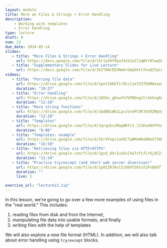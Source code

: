 ```yaml
---
layout: module
title: More on Files & Strings + Error Handling
description:
    - Working with templates
    - Error handling
type: lecture
draft: 0
num: 13
due_date: 2024-05-14
slides: 
   - title: "More Files & Strings + Error Handling"
     url: https://docs.google.com/file/d/15r1yX9Y9ka3IeV1o2l2qWYr0lwqSDP9C/edit?usp=docslist_api&filetype=mspresentation
   - title: "Supplementary Slides for Live Lecture"
     url: https://docs.google.com/file/d/1K2T8NcEEXNe6rG6pbktLTeuQZtpL6-Mu/edit?usp=docslist_api&filetype=mspresentation
videos:
   - title: "Parsing file data"
     url: https://drive.google.com/file/d/1pnt1KKOTirOCclzefZZfE9MAzeegXDXk/view?usp=drivesdk
     duration: "19:27"
   - title: "Error handling"
     url: https://drive.google.com/file/d/18XVu_g6swYh7bPBQngCCr4khngDg3hsh/view?usp=drivesdk
     duration: "12:28"
   - title: "More string functions"
     url: https://drive.google.com/file/d/1AdBBiW61LpvzVx4PC9PJVS9ZMpUgB6UM/view?usp=drivesdkb
     duration: "12:28"
   - title: "Templates"
     url: https://drive.google.com/file/d/1qrquksJMapWRfc3_JJ1Ka48VFPoA5hHY/view?usp=drivesdk
     duration: "9:06"
   - title: "Templates: example"
     url: https://drive.google.com/file/d/1krVFepc1uXOC7yWMnWkmDNoU73AUVjKt/view?usp=drivesdk
     duration: "16:58"
   - title: "Retrieving files via HTTP/HTTPS"
     url: https://drive.google.com/file/d/1gsQ_0XrIux8iCXwTxfLfCr6jdCZr7qjl/view?usp=drivesdk
     duration: "11:34"
   - title: "Practice try/except (and short web server diversion)"
     url: https://drive.google.com/file/d/1p8IZR7Axl5iXDdfS6tsT2Fn8DdTTAxzT/view?usp=drivesdk
     duration: ""
     live: 1

exercise_url: "lecture13.zip"
---
```


In this lesson, we're going to go over a few more examples of using files in the "real world." This includes:
1. reading files from disk and from the Internet,
2. manipulating file data into usable formats, and finally
3. writing files with the help of templates

We will also explore a new file format (HTML). In addition, we will also talk about error handling using `try/except` blocks.
